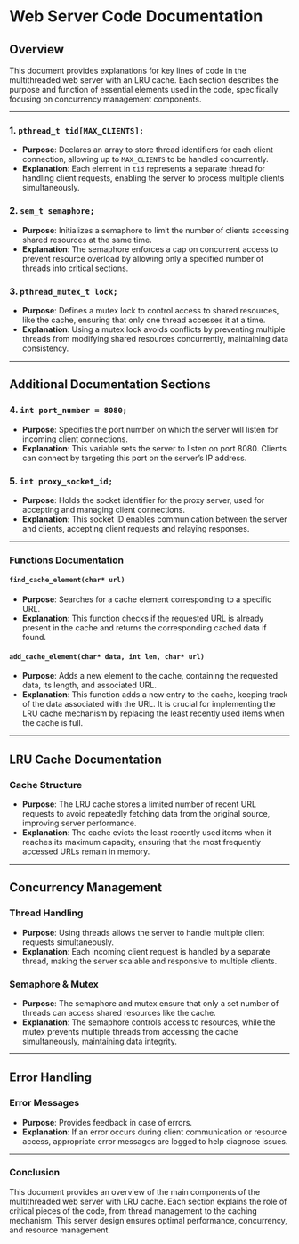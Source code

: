 # Web Server Code Documentation

## Overview
This document provides explanations for key lines of code in the multithreaded web server with an LRU cache. Each section describes the purpose and function of essential elements used in the code, specifically focusing on concurrency management components.

---

### 1. `pthread_t tid[MAX_CLIENTS];`
   - **Purpose**: Declares an array to store thread identifiers for each client connection, allowing up to `MAX_CLIENTS` to be handled concurrently.
   - **Explanation**: Each element in `tid` represents a separate thread for handling client requests, enabling the server to process multiple clients simultaneously.

### 2. `sem_t semaphore;`
   - **Purpose**: Initializes a semaphore to limit the number of clients accessing shared resources at the same time.
   - **Explanation**: The semaphore enforces a cap on concurrent access to prevent resource overload by allowing only a specified number of threads into critical sections.

### 3. `pthread_mutex_t lock;`
   - **Purpose**: Defines a mutex lock to control access to shared resources, like the cache, ensuring that only one thread accesses it at a time.
   - **Explanation**: Using a mutex lock avoids conflicts by preventing multiple threads from modifying shared resources concurrently, maintaining data consistency.

---

## Additional Documentation Sections

### 4. `int port_number = 8080;`
   - **Purpose**: Specifies the port number on which the server will listen for incoming client connections.
   - **Explanation**: This variable sets the server to listen on port 8080. Clients can connect by targeting this port on the server’s IP address.

### 5. `int proxy_socket_id;`
   - **Purpose**: Holds the socket identifier for the proxy server, used for accepting and managing client connections.
   - **Explanation**: This socket ID enables communication between the server and clients, accepting client requests and relaying responses.

---

### Functions Documentation

#### `find_cache_element(char* url)`
   - **Purpose**: Searches for a cache element corresponding to a specific URL.
   - **Explanation**: This function checks if the requested URL is already present in the cache and returns the corresponding cached data if found.

#### `add_cache_element(char* data, int len, char* url)`
   - **Purpose**: Adds a new element to the cache, containing the requested data, its length, and associated URL.
   - **Explanation**: This function adds a new entry to the cache, keeping track of the data associated with the URL. It is crucial for implementing the LRU cache mechanism by replacing the least recently used items when the cache is full.

---

## LRU Cache Documentation

### Cache Structure
- **Purpose**: The LRU cache stores a limited number of recent URL requests to avoid repeatedly fetching data from the original source, improving server performance.
- **Explanation**: The cache evicts the least recently used items when it reaches its maximum capacity, ensuring that the most frequently accessed URLs remain in memory.

---

## Concurrency Management

### Thread Handling
- **Purpose**: Using threads allows the server to handle multiple client requests simultaneously.
- **Explanation**: Each incoming client request is handled by a separate thread, making the server scalable and responsive to multiple clients.

### Semaphore & Mutex
- **Purpose**: The semaphore and mutex ensure that only a set number of threads can access shared resources like the cache.
- **Explanation**: The semaphore controls access to resources, while the mutex prevents multiple threads from accessing the cache simultaneously, maintaining data integrity.

---

## Error Handling

### Error Messages
- **Purpose**: Provides feedback in case of errors.
- **Explanation**: If an error occurs during client communication or resource access, appropriate error messages are logged to help diagnose issues.

---

### Conclusion
This document provides an overview of the main components of the multithreaded web server with LRU cache. Each section explains the role of critical pieces of the code, from thread management to the caching mechanism. This server design ensures optimal performance, concurrency, and resource management.

